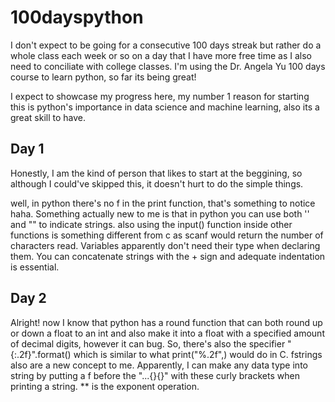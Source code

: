 # 100dayspython
I don't expect to be going for a consecutive 100 days streak but rather do a whole class each week or so on a day that I have more free time as I also need to conciliate with college classes. I'm using the Dr. Angela Yu 100 days course to learn python, so far its being great!

I expect to showcase my progress here, my number 1 reason for starting this is python's importance in data science and machine learning, also its a great skill to have.

## Day 1
Honestly, I am the kind of person that likes to start at the beggining, so although I could've skipped this, it doesn't hurt to do the simple things. 

well, in python there's no f in the print function, that's something to notice haha. Something actually new to me is that in python you can use both '' and "" to indicate strings. also using the input() function inside other functions is something different from c as scanf would return the number of characters read. Variables apparently don't need their type when declaring them. You can concatenate strings with the + sign and adequate indentation is essential. 

## Day 2
Alright! now I know that python has a round function that can both round up or down a float to an int and also make it into a float with a specified amount of decimal digits, however it can bug. So, there's also the specifier "{:.2f}".format() which is similar to what print("%.2f",) would do in C.
fstrings also are a new concept to me. Apparently, I can make any data type into string by putting a f before the "...{}{}" with these curly brackets when printing a string. ** is the exponent operation.
